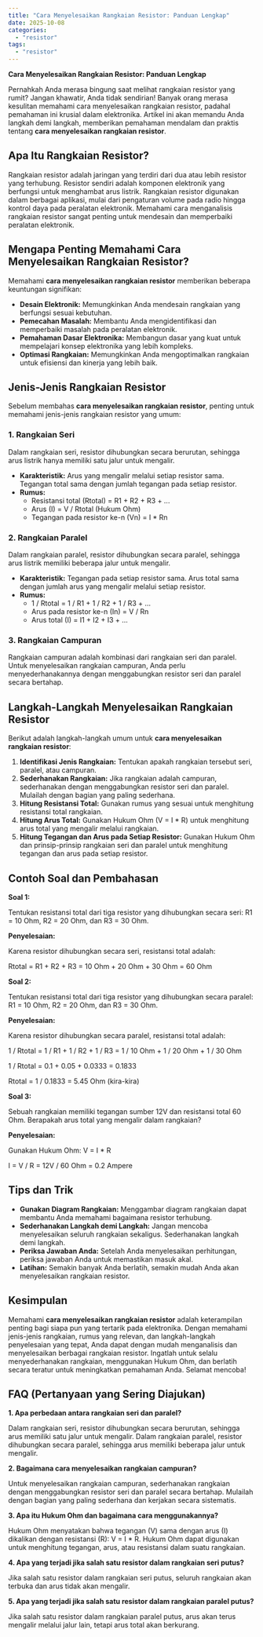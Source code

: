 ```yaml
---
title: "Cara Menyelesaikan Rangkaian Resistor: Panduan Lengkap"
date: 2025-10-08
categories: 
  - "resistor"
tags: 
  - "resistor"
---
```


**Cara Menyelesaikan Rangkaian Resistor: Panduan Lengkap**

Pernahkah Anda merasa bingung saat melihat rangkaian resistor yang rumit? Jangan khawatir, Anda tidak sendirian! Banyak orang merasa kesulitan memahami cara menyelesaikan rangkaian resistor, padahal pemahaman ini krusial dalam elektronika. Artikel ini akan memandu Anda langkah demi langkah, memberikan pemahaman mendalam dan praktis tentang **cara menyelesaikan rangkaian resistor**.

## Apa Itu Rangkaian Resistor?

Rangkaian resistor adalah jaringan yang terdiri dari dua atau lebih resistor yang terhubung. Resistor sendiri adalah komponen elektronik yang berfungsi untuk menghambat arus listrik. Rangkaian resistor digunakan dalam berbagai aplikasi, mulai dari pengaturan volume pada radio hingga kontrol daya pada peralatan elektronik. Memahami cara menganalisis rangkaian resistor sangat penting untuk mendesain dan memperbaiki peralatan elektronik.

## Mengapa Penting Memahami Cara Menyelesaikan Rangkaian Resistor?

Memahami **cara menyelesaikan rangkaian resistor** memberikan beberapa keuntungan signifikan:

- **Desain Elektronik:** Memungkinkan Anda mendesain rangkaian yang berfungsi sesuai kebutuhan.
- **Pemecahan Masalah:** Membantu Anda mengidentifikasi dan memperbaiki masalah pada peralatan elektronik.
- **Pemahaman Dasar Elektronika:** Membangun dasar yang kuat untuk mempelajari konsep elektronika yang lebih kompleks.
- **Optimasi Rangkaian:** Memungkinkan Anda mengoptimalkan rangkaian untuk efisiensi dan kinerja yang lebih baik.

## Jenis-Jenis Rangkaian Resistor

Sebelum membahas **cara menyelesaikan rangkaian resistor**, penting untuk memahami jenis-jenis rangkaian resistor yang umum:

### 1\. Rangkaian Seri

Dalam rangkaian seri, resistor dihubungkan secara berurutan, sehingga arus listrik hanya memiliki satu jalur untuk mengalir.

- **Karakteristik:** Arus yang mengalir melalui setiap resistor sama. Tegangan total sama dengan jumlah tegangan pada setiap resistor.
- **Rumus:**
    - Resistansi total (Rtotal) = R1 + R2 + R3 + ...
    - Arus (I) = V / Rtotal (Hukum Ohm)
    - Tegangan pada resistor ke-n (Vn) = I \* Rn

### 2\. Rangkaian Paralel

Dalam rangkaian paralel, resistor dihubungkan secara paralel, sehingga arus listrik memiliki beberapa jalur untuk mengalir.

- **Karakteristik:** Tegangan pada setiap resistor sama. Arus total sama dengan jumlah arus yang mengalir melalui setiap resistor.
- **Rumus:**
    - 1 / Rtotal = 1 / R1 + 1 / R2 + 1 / R3 + ...
    - Arus pada resistor ke-n (In) = V / Rn
    - Arus total (I) = I1 + I2 + I3 + ...

### 3\. Rangkaian Campuran

Rangkaian campuran adalah kombinasi dari rangkaian seri dan paralel. Untuk menyelesaikan rangkaian campuran, Anda perlu menyederhanakannya dengan menggabungkan resistor seri dan paralel secara bertahap.

## Langkah-Langkah Menyelesaikan Rangkaian Resistor

Berikut adalah langkah-langkah umum untuk **cara menyelesaikan rangkaian resistor**:

1. **Identifikasi Jenis Rangkaian:** Tentukan apakah rangkaian tersebut seri, paralel, atau campuran.
2. **Sederhanakan Rangkaian:** Jika rangkaian adalah campuran, sederhanakan dengan menggabungkan resistor seri dan paralel. Mulailah dengan bagian yang paling sederhana.
3. **Hitung Resistansi Total:** Gunakan rumus yang sesuai untuk menghitung resistansi total rangkaian.
4. **Hitung Arus Total:** Gunakan Hukum Ohm (V = I \* R) untuk menghitung arus total yang mengalir melalui rangkaian.
5. **Hitung Tegangan dan Arus pada Setiap Resistor:** Gunakan Hukum Ohm dan prinsip-prinsip rangkaian seri dan paralel untuk menghitung tegangan dan arus pada setiap resistor.

## Contoh Soal dan Pembahasan

**Soal 1:**

Tentukan resistansi total dari tiga resistor yang dihubungkan secara seri: R1 = 10 Ohm, R2 = 20 Ohm, dan R3 = 30 Ohm.

**Penyelesaian:**

Karena resistor dihubungkan secara seri, resistansi total adalah:

Rtotal = R1 + R2 + R3 = 10 Ohm + 20 Ohm + 30 Ohm = 60 Ohm

**Soal 2:**

Tentukan resistansi total dari tiga resistor yang dihubungkan secara paralel: R1 = 10 Ohm, R2 = 20 Ohm, dan R3 = 30 Ohm.

**Penyelesaian:**

Karena resistor dihubungkan secara paralel, resistansi total adalah:

1 / Rtotal = 1 / R1 + 1 / R2 + 1 / R3 = 1 / 10 Ohm + 1 / 20 Ohm + 1 / 30 Ohm

1 / Rtotal = 0.1 + 0.05 + 0.0333 = 0.1833

Rtotal = 1 / 0.1833 = 5.45 Ohm (kira-kira)

**Soal 3:**

Sebuah rangkaian memiliki tegangan sumber 12V dan resistansi total 60 Ohm. Berapakah arus total yang mengalir dalam rangkaian?

**Penyelesaian:**

Gunakan Hukum Ohm: V = I \* R

I = V / R = 12V / 60 Ohm = 0.2 Ampere

## Tips dan Trik

- **Gunakan Diagram Rangkaian:** Menggambar diagram rangkaian dapat membantu Anda memahami bagaimana resistor terhubung.
- **Sederhanakan Langkah demi Langkah:** Jangan mencoba menyelesaikan seluruh rangkaian sekaligus. Sederhanakan langkah demi langkah.
- **Periksa Jawaban Anda:** Setelah Anda menyelesaikan perhitungan, periksa jawaban Anda untuk memastikan masuk akal.
- **Latihan:** Semakin banyak Anda berlatih, semakin mudah Anda akan menyelesaikan rangkaian resistor.

## Kesimpulan

Memahami **cara menyelesaikan rangkaian resistor** adalah keterampilan penting bagi siapa pun yang tertarik pada elektronika. Dengan memahami jenis-jenis rangkaian, rumus yang relevan, dan langkah-langkah penyelesaian yang tepat, Anda dapat dengan mudah menganalisis dan menyelesaikan berbagai rangkaian resistor. Ingatlah untuk selalu menyederhanakan rangkaian, menggunakan Hukum Ohm, dan berlatih secara teratur untuk meningkatkan pemahaman Anda. Selamat mencoba!

## FAQ (Pertanyaan yang Sering Diajukan)

**1\. Apa perbedaan antara rangkaian seri dan paralel?**

Dalam rangkaian seri, resistor dihubungkan secara berurutan, sehingga arus memiliki satu jalur untuk mengalir. Dalam rangkaian paralel, resistor dihubungkan secara paralel, sehingga arus memiliki beberapa jalur untuk mengalir.

**2\. Bagaimana cara menyelesaikan rangkaian campuran?**

Untuk menyelesaikan rangkaian campuran, sederhanakan rangkaian dengan menggabungkan resistor seri dan paralel secara bertahap. Mulailah dengan bagian yang paling sederhana dan kerjakan secara sistematis.

**3\. Apa itu Hukum Ohm dan bagaimana cara menggunakannya?**

Hukum Ohm menyatakan bahwa tegangan (V) sama dengan arus (I) dikalikan dengan resistansi (R): V = I \* R. Hukum Ohm dapat digunakan untuk menghitung tegangan, arus, atau resistansi dalam suatu rangkaian.

**4\. Apa yang terjadi jika salah satu resistor dalam rangkaian seri putus?**

Jika salah satu resistor dalam rangkaian seri putus, seluruh rangkaian akan terbuka dan arus tidak akan mengalir.

**5\. Apa yang terjadi jika salah satu resistor dalam rangkaian paralel putus?**

Jika salah satu resistor dalam rangkaian paralel putus, arus akan terus mengalir melalui jalur lain, tetapi arus total akan berkurang.
